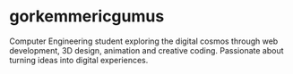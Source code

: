 # gorkemmericgumus
Computer Engineering student exploring the digital cosmos through web development, 3D design, animation and creative coding. Passionate about turning ideas into digital experiences.
